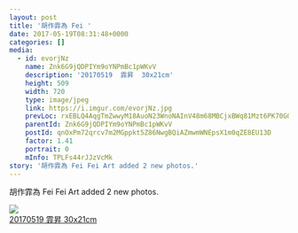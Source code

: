 ```yaml
---
layout: post
title: '胡作霏為 Fei ' 
date: 2017-05-19T08:31:48+0000 
categories: [] 
media:
  - id: evorjNz
    name: Znk6G9jQDPIYm9oYNPmBc1pWKvV
    description: '20170519  霏昇  30x21cm'   
    height: 509
    width: 720
    type: image/jpeg
    link: https://i.imgur.com/evorjNz.jpg
    prevLoc: rxEBLQ4AqgTmZwwyM18AuoN23WnoNAInV48m68MBCjxBWq81Mzt6PK70GGqgCvNzPGM0WMi7W5E5XY20cDK9P0zWK5IoyN0yEG9wiyKmxmlM75hLBDkrAYPYtWpDjxmEXocPWgGEq4EOHLk5DKyQ82ckXy1jAMPJiE7JLnyZWWhoMVGoEnAqs1L90oM7B3UVQy8pEXmGIoNz034W4zi6G42QJMwDfK28GxrkpEfAE7LppgyYIgNLO4rMP4FlrGZzvry6u7N5
    parentId: Znk6G9jQDPIYm9oYNPmBc1pWKvV
    postId: qnOxPm72qrcv7m2MGppkt5Z86NwgBQiAZmwmWNEpsX1m0qZE8EU13D
    factor: 1.41
    portrait: 0
    mInfo: TPLFs44rJJzVcMk
story: '胡作霏為 Fei Fei Art added 2 new photos.'  
---
```


胡作霏為 Fei Fei Art added 2 new photos.


[//]: #media:  
<a href="https://i.imgur.com/evorjNz.jpg"><img class="postImage" src="https://i.imgur.com/evorjNzh.jpg" />  
20170519
霏昇
30x21cm  
 </a>   
